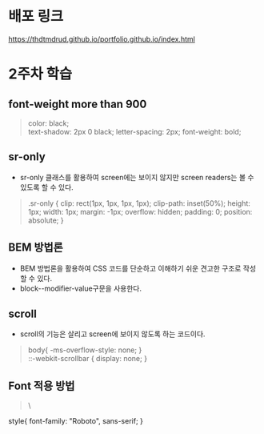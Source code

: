 # 배포 링크
 https://thdtmdrud.github.io/portfolio.github.io/index.html

# 2주차 학습 

## font-weight more than 900
> color: black;    
  text-shadow: 2px 0 black;
  letter-spacing: 2px;
  font-weight: bold;

## sr-only
- sr-only 클래스를 활용하여 screen에는 보이지 않지만 screen readers는 볼 수 있도록 할 수 있다.
> .sr-only {
    clip: rect(1px, 1px, 1px, 1px);
    clip-path: inset(50%);
    height: 1px;
    width: 1px;
    margin: -1px;
    overflow: hidden;
    padding: 0;
    position: absolute;
  }

## BEM 방법론
- BEM 방법론을 활용하여 CSS 코드를 단순하고 이해하기 쉬운 견고한 구조로 작성할 수 있다.
- block--modifier-value구문을 사용한다.

## scroll
- scroll의 기능은 살리고 screen에 보이지 않도록 하는 코드이다.
> body{
    -ms-overflow-style: none;
   }\
  ::-webkit-scrollbar {
     display: none;
   }

## Font 적용 방법
> <link href="https://fonts.google.com/" rel="style.css">\
   style{
    font-family: "Roboto", sans-serif;
   }

